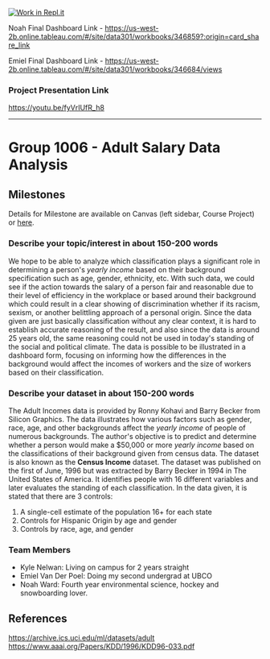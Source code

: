 [![Work in Repl.it](https://classroom.github.com/assets/work-in-replit-14baed9a392b3a25080506f3b7b6d57f295ec2978f6f33ec97e36a161684cbe9.svg)](https://classroom.github.com/online_ide?assignment_repo_id=358643&assignment_repo_type=GroupAssignmentRepo)

Noah Final Dashboard Link - https://us-west-2b.online.tableau.com/#/site/data301/workbooks/346859?:origin=card_share_link

Emiel Final Dashboard Link - https://us-west-2b.online.tableau.com/#/site/data301/workbooks/346684/views

### Project Presentation Link

https://youtu.be/fyVrIUfR_h8

-----------------------------------------------

# Group 1006 - Adult Salary Data Analysis

## Milestones

Details for Milestone are available on Canvas (left sidebar, Course Project) or [here](https://firas.moosvi.com/courses/data301/project/milestone01.html).

### Describe your topic/interest in about 150-200 words

We hope to be able to analyze which classification plays a significant role in determining a person's *yearly income* based on their background specification such as age, gender, ethnicity, etc. With such data, we could see if the action towards the salary of a person fair and reasonable due to their level of efficiency in the workplace or based around their background which could result in a clear showing of discrimination whether if its racism, sexism, or another belittling approach of a personal origin. Since the data given are just basically classification without any clear context, it is hard to establish accurate reasoning of the result, and also since the data is around 25 years old, the same reasoning could not be used in today's standing of the social and political climate. The data is possible to be illustrated in a dashboard form, focusing on informing how the differences in the background would affect the incomes of workers and the size of workers based on their classification.

### Describe your dataset in about 150-200 words

The Adult Incomes data is provided by Ronny Kohavi and Barry Becker from Silicon Graphics. The data illustrates how various factors such as gender, race, age, and other backgrounds affect the *yearly income* of people of numerous backgrounds. The author's objective is to predict and determine whether a person would make a $50,000 or more *yearly income* based on the classifications of their background given from census data. The dataset is also known as the **Census Income** dataset. The dataset was published on the first of June, 1996 but was extracted by Barry Becker in 1994 in The United States of America. It identifies people with 16 different variables and later evaluates the standing of each classification. In the data given, it is stated that there are 3 controls: 
1. A single-cell estimate of the population 16+ for each state
2. Controls for Hispanic Origin by age and gender
3. Controls by race, age, and gender 

### Team Members

- Kyle Nelwan: Living on campus for 2 years straight
- Emiel Van Der Poel: Doing my second undergrad at UBCO
- Noah Ward: Fourth year environmental science, hockey and snowboarding lover.


## References

https://archive.ics.uci.edu/ml/datasets/adult
https://www.aaai.org/Papers/KDD/1996/KDD96-033.pdf
